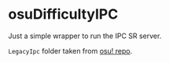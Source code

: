 # osuDifficultyIPC

Just a simple wrapper to run the IPC SR server.

`LegacyIpc` folder taken from [osu! repo](https://github.com/ppy/osu/tree/master/osu.Desktop/LegacyIpc).
